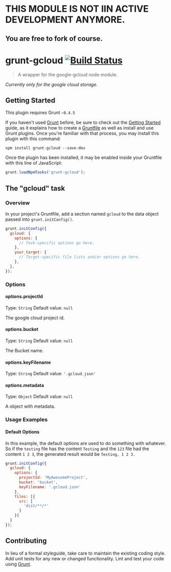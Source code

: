 # THIS MODULE IS NOT IIN ACTIVE DEVELOPMENT ANYMORE.

## You are free to fork of course.


# grunt-gcloud [![Build Status](https://travis-ci.org/ubilabs/grunt-gcloud.svg?branch=master)](https://travis-ci.org/ubilabs/grunt-gcloud)

> A wrapper for the google-gcloud node module.

*Currently only for the google cloud storage.*

## Getting Started
This plugin requires Grunt `~0.4.5`

If you haven't used [Grunt](http://gruntjs.com/) before, be sure to check out the [Getting Started](http://gruntjs.com/getting-started) guide, as it explains how to create a [Gruntfile](http://gruntjs.com/sample-gruntfile) as well as install and use Grunt plugins. Once you're familiar with that process, you may install this plugin with this command:

```shell
npm install grunt-gcloud --save-dev
```

Once the plugin has been installed, it may be enabled inside your Gruntfile with this line of JavaScript:

```js
grunt.loadNpmTasks('grunt-gcloud');
```

## The "gcloud" task

### Overview
In your project's Gruntfile, add a section named `gcloud` to the data object passed into `grunt.initConfig()`.

```js
grunt.initConfig({
  gcloud: {
    options: {
      // Task-specific options go here.
    },
    your_target: {
      // Target-specific file lists and/or options go here.
    },
  },
});
```

### Options

#### options.projectId
Type: `String`
Default value: `null`

The google cloud project id.

#### options.bucket
Type: `String`
Default value: `null`

The Bucket name.

#### options.keyFilename
Type: `String`
Default value: `'.gcloud.json'`

#### options.metadata
Type: `Object`
Default value: `null`

A object with metadata.

### Usage Examples

#### Default Options
In this example, the default options are used to do something with whatever. So if the `testing` file has the content `Testing` and the `123` file had the content `1 2 3`, the generated result would be `Testing, 1 2 3.`

```js
grunt.initConfig({
  gcloud: {
    options: {
      projectId: 'MyAwesomeProject',
      bucket: 'bucket',
      keyFilename: '.gcloud.json'
    },
    files: [{
      src: [
        'dist/**/*'
      ]
    }]
  }
});
```

## Contributing
In lieu of a formal styleguide, take care to maintain the existing coding style. Add unit tests for any new or changed functionality. Lint and test your code using [Grunt](http://gruntjs.com/).
